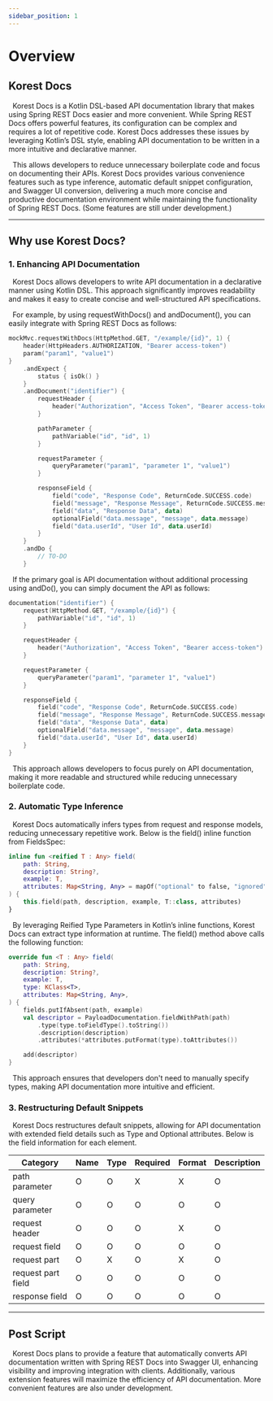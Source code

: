 ```yaml
---
sidebar_position: 1
---
```


# Overview

## Korest Docs

&nbsp; Korest Docs is a Kotlin DSL-based API documentation library that makes using Spring REST Docs easier and more convenient. While Spring REST Docs offers powerful features, its configuration can be complex and requires a lot of repetitive code. Korest Docs addresses these issues by leveraging
Kotlin’s DSL style, enabling API documentation to be written in a more intuitive and declarative manner.

&nbsp; This allows developers to reduce unnecessary boilerplate code and focus on documenting their APIs. Korest Docs provides various convenience features such as type inference, automatic default snippet configuration, and Swagger UI conversion, delivering a much more concise and productive
documentation environment while maintaining the functionality of Spring REST Docs. (Some features are still under development.)

---

## Why use Korest Docs?

### 1. Enhancing API Documentation

&nbsp; Korest Docs allows developers to write API documentation in a declarative manner using Kotlin DSL. This approach significantly improves readability and makes it easy to create concise and well-structured API specifications.

&nbsp; For example, by using requestWithDocs() and andDocument(), you can easily integrate with Spring REST Docs as follows:

```kotlin
mockMvc.requestWithDocs(HttpMethod.GET, "/example/{id}", 1) {
    header(HttpHeaders.AUTHORIZATION, "Bearer access-token")
    param("param1", "value1")
}
    .andExpect {
        status { isOk() }
    }
    .andDocument("identifier") {
        requestHeader {
            header("Authorization", "Access Token", "Bearer access-token")
        }

        pathParameter {
            pathVariable("id", "id", 1)
        }

        requestParameter {
            queryParameter("param1", "parameter 1", "value1")
        }

        responseField {
            field("code", "Response Code", ReturnCode.SUCCESS.code)
            field("message", "Response Message", ReturnCode.SUCCESS.message)
            field("data", "Response Data", data)
            optionalField("data.message", "message", data.message)
            field("data.userId", "User Id", data.userId)
        }
    }
    .andDo {
        // TO-DO
    }
```

&nbsp; If the primary goal is API documentation without additional processing using andDo(), you can simply document the API as follows:

```kotlin
documentation("identifier") {
    request(HttpMethod.GET, "/example/{id}") {
        pathVariable("id", "id", 1)
    }

    requestHeader {
        header("Authorization", "Access Token", "Bearer access-token")
    }

    requestParameter {
        queryParameter("param1", "parameter 1", "value1")
    }

    responseField {
        field("code", "Response Code", ReturnCode.SUCCESS.code)
        field("message", "Response Message", ReturnCode.SUCCESS.message)
        field("data", "Response Data", data)
        optionalField("data.message", "message", data.message)
        field("data.userId", "User Id", data.userId)
    }
}
```

&nbsp; This approach allows developers to focus purely on API documentation, making it more readable and structured while reducing unnecessary boilerplate code.

### 2. Automatic Type Inference

&nbsp; Korest Docs automatically infers types from request and response models, reducing unnecessary repetitive work. Below is the field() inline function from FieldsSpec:

```kotlin
inline fun <reified T : Any> field(
    path: String,
    description: String?,
    example: T,
    attributes: Map<String, Any> = mapOf("optional" to false, "ignored" to false),
) {
    this.field(path, description, example, T::class, attributes)
}
```

&nbsp; By leveraging Reified Type Parameters in Kotlin’s inline functions, Korest Docs can extract type information at runtime. The field() method above calls the following function:

```kotlin
override fun <T : Any> field(
    path: String,
    description: String?,
    example: T,
    type: KClass<T>,
    attributes: Map<String, Any>,
) {
    fields.putIfAbsent(path, example)
    val descriptor = PayloadDocumentation.fieldWithPath(path)
        .type(type.toFieldType().toString())
        .description(description)
        .attributes(*attributes.putFormat(type).toAttributes())

    add(descriptor)
}
```

&nbsp; This approach ensures that developers don't need to manually specify types, making API documentation more intuitive and efficient.

### 3. Restructuring Default Snippets

&nbsp; Korest Docs restructures default snippets, allowing for API documentation with extended field details such as Type and Optional attributes. Below is the field information for each element.

| Category           | Name | Type | Required | Format | Description |
|--------------------|------|------|----------|--------|-------------|
| path parameter     | O    | O    | X        | X      | O           |
| query parameter    | O    | O    | O        | O      | O           |
| request header     | O    | O    | O        | X      | O           |
| request field      | O    | O    | O        | O      | O           |
| request part       | O    | X    | O        | X      | O           |
| request part field | O    | O    | O        | O      | O           |
| response field     | O    | O    | O        | O      | O           |

---

## Post Script

&nbsp; Korest Docs plans to provide a feature that automatically converts API documentation written with Spring REST Docs into Swagger UI, enhancing visibility and improving integration with clients. Additionally, various extension features will maximize the efficiency of API documentation. More
convenient features are also under development.
